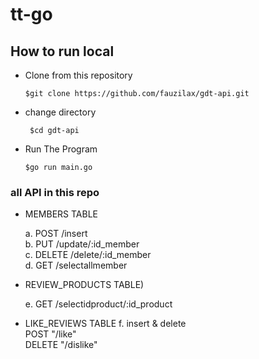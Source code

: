 # tt-go


<h2>How to run local</h2>

- Clone from this repository

  ``` $git clone https://github.com/fauzilax/gdt-api.git ```

- change directory 

  ``` $cd gdt-api```
 
- Run The Program

  ``` $go run main.go ```


<h3> all API in this repo</h3>

- MEMBERS TABLE

  a. POST /insert <br>
  b. PUT /update/:id_member <br>
  c. DELETE /delete/:id_member <br>
  d. GET /selectallmember <br>

- REVIEW_PRODUCTS TABLE)

  e. GET /selectidproduct/:id_product <br>

- LIKE_REVIEWS TABLE
  f. insert & delete<br>
   POST "/like" <br>
   DELETE "/dislike" <br>
